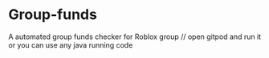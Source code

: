 # Group-funds
A automated group funds checker for Roblox group
// open gitpod and run it or you can use any java running code
